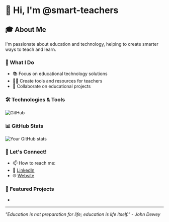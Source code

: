 # 👋 Hi, I'm @smart-teachers

## 🎓 About Me
I'm passionate about education and technology, helping to create smarter ways to teach and learn.

### 🌟 What I Do
- 📚 Focus on educational technology solutions
- 👨‍🏫 Create tools and resources for teachers
- 🤝 Collaborate on educational projects

### 🛠️ Technologies & Tools
![GitHub](https://img.shields.io/badge/-GitHub-181717?style=flat-square&logo=github)
<!-- Add more technology badges as needed -->

### 📊 GitHub Stats
![Your GitHub stats](https://github-readme-stats.vercel.app/api?username=smart-teachers&show_icons=true&theme=light)

### 🤝 Let's Connect!
- 📫 How to reach me: <!-- Add your preferred contact method -->
- 💼 [LinkedIn]() <!-- Add your LinkedIn profile URL -->
- 🌐 [Website]() <!-- Add your website URL if you have one -->

### 📌 Featured Projects
- <!-- Add your notable projects here -->

---
*"Education is not preparation for life; education is life itself." - John Dewey*
